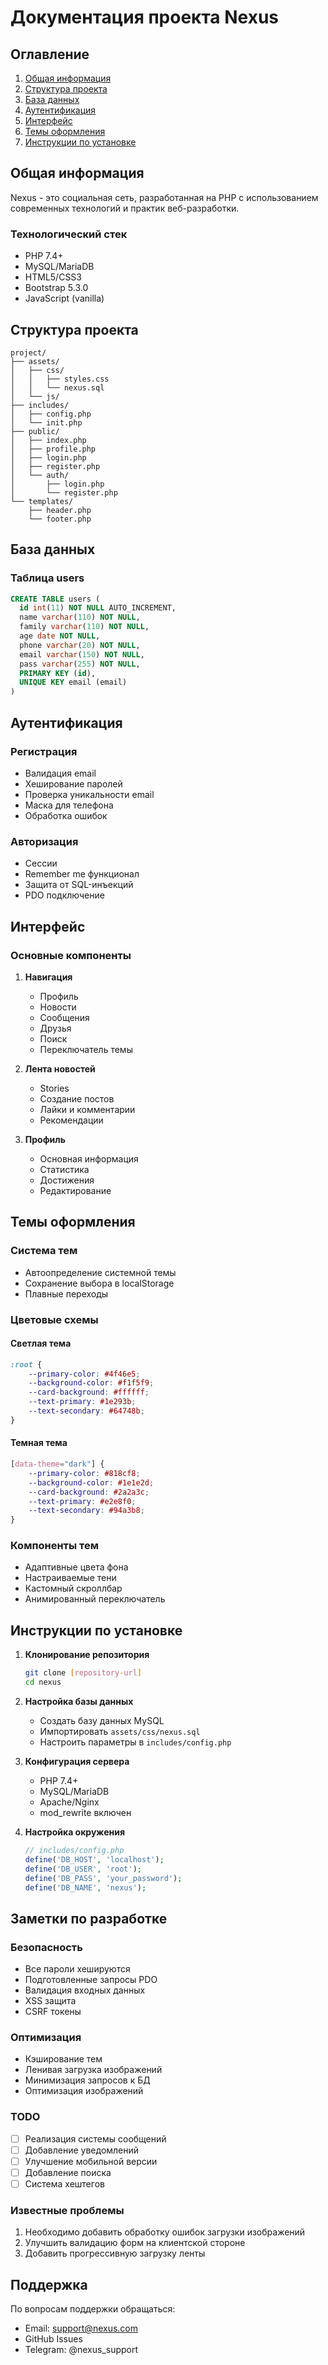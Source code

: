 # Документация проекта Nexus

## Оглавление
1. [Общая информация](#общая-информация)
2. [Структура проекта](#структура-проекта)
3. [База данных](#база-данных)
4. [Аутентификация](#аутентификация)
5. [Интерфейс](#интерфейс)
6. [Темы оформления](#темы-оформления)
7. [Инструкции по установке](#инструкции-по-установке)

## Общая информация

Nexus - это социальная сеть, разработанная на PHP с использованием современных технологий и практик веб-разработки.

### Технологический стек
- PHP 7.4+
- MySQL/MariaDB
- HTML5/CSS3
- Bootstrap 5.3.0
- JavaScript (vanilla)

## Структура проекта

```
project/
├── assets/
│   ├── css/
│   │   ├── styles.css
│   │   └── nexus.sql
│   └── js/
├── includes/
│   ├── config.php
│   └── init.php
├── public/
│   ├── index.php
│   ├── profile.php
│   ├── login.php
│   ├── register.php
│   └── auth/
│       ├── login.php
│       └── register.php
└── templates/
    ├── header.php
    └── footer.php
```

## База данных

### Таблица users
```sql
CREATE TABLE users (
  id int(11) NOT NULL AUTO_INCREMENT,
  name varchar(110) NOT NULL,
  family varchar(110) NOT NULL,
  age date NOT NULL,
  phone varchar(20) NOT NULL,
  email varchar(150) NOT NULL,
  pass varchar(255) NOT NULL,
  PRIMARY KEY (id),
  UNIQUE KEY email (email)
)
```

## Аутентификация

### Регистрация
- Валидация email
- Хеширование паролей
- Проверка уникальности email
- Маска для телефона
- Обработка ошибок

### Авторизация
- Сессии
- Remember me функционал
- Защита от SQL-инъекций
- PDO подключение

## Интерфейс

### Основные компоненты
1. **Навигация**
   - Профиль
   - Новости
   - Сообщения
   - Друзья
   - Поиск
   - Переключатель темы

2. **Лента новостей**
   - Stories
   - Создание постов
   - Лайки и комментарии
   - Рекомендации

3. **Профиль**
   - Основная информация
   - Статистика
   - Достижения
   - Редактирование

## Темы оформления

### Система тем
- Автоопределение системной темы
- Сохранение выбора в localStorage
- Плавные переходы

### Цветовые схемы

#### Светлая тема
```css
:root {
    --primary-color: #4f46e5;
    --background-color: #f1f5f9;
    --card-background: #ffffff;
    --text-primary: #1e293b;
    --text-secondary: #64748b;
}
```

#### Темная тема
```css
[data-theme="dark"] {
    --primary-color: #818cf8;
    --background-color: #1e1e2d;
    --card-background: #2a2a3c;
    --text-primary: #e2e8f0;
    --text-secondary: #94a3b8;
}
```

### Компоненты тем
- Адаптивные цвета фона
- Настраиваемые тени
- Кастомный скроллбар
- Анимированный переключатель

## Инструкции по установке

1. **Клонирование репозитория**
   ```bash
   git clone [repository-url]
   cd nexus
   ```

2. **Настройка базы данных**
   - Создать базу данных MySQL
   - Импортировать `assets/css/nexus.sql`
   - Настроить параметры в `includes/config.php`

3. **Конфигурация сервера**
   - PHP 7.4+
   - MySQL/MariaDB
   - Apache/Nginx
   - mod_rewrite включен

4. **Настройка окружения**
   ```php
   // includes/config.php
   define('DB_HOST', 'localhost');
   define('DB_USER', 'root');
   define('DB_PASS', 'your_password');
   define('DB_NAME', 'nexus');
   ```

## Заметки по разработке

### Безопасность
- Все пароли хешируются
- Подготовленные запросы PDO
- Валидация входных данных
- XSS защита
- CSRF токены

### Оптимизация
- Кэширование тем
- Ленивая загрузка изображений
- Минимизация запросов к БД
- Оптимизация изображений

### TODO
- [ ] Реализация системы сообщений
- [ ] Добавление уведомлений
- [ ] Улучшение мобильной версии
- [ ] Добавление поиска
- [ ] Система хештегов

### Известные проблемы
1. Необходимо добавить обработку ошибок загрузки изображений
2. Улучшить валидацию форм на клиентской стороне
3. Добавить прогрессивную загрузку ленты

## Поддержка

По вопросам поддержки обращаться:
- Email: support@nexus.com
- GitHub Issues
- Telegram: @nexus_support 